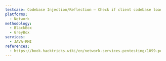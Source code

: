 ```yaml
---
testcase: Codebase Injection/Reflection – Check if client codebase loading is permitted and attempt to force codebase redirection for exploit or backdoor insertion
platforms: 
  - Network
methodology: 
  - BlackBox
  - GreyBox
services:
  - JAVA-RMI
references:
  - https://book.hacktricks.wiki/en/network-services-pentesting/1099-pentesting-java-rmi.html
---
```

